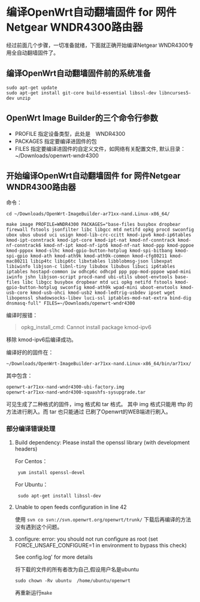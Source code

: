 编译OpenWrt自动翻墙固件 for 网件Netgear WNDR4300路由器
=================================================

经过前面几个步骤，一切准备就绪，下面就正确开始编译Netgear WNDR4300专用全自动翻墙固件了。

## 编译OpenWrt自动翻墙固件前的系统准备
 
	sudo apt-get update
	sudo apt-get install git-core build-essential libssl-dev libncurses5-dev unzip

## OpenWrt Image Builder的三个命令行参数
- PROFILE	指定设备类型，此处是　WNDR4300
- PACKAGES	指定要编译进固件的包
- FILES		指定要编译进固件的自定义文件，如网络有关配置文件, 默认目录：~/Downloads/openwrt-wndr4300

## 开始编译OpenWrt自动翻墙固件 for 网件Netgear WNDR4300路由器

命令：

	cd ~/Downloads/OpenWrt-ImageBuilder-ar71xx-nand.Linux-x86_64/
	
	make image PROFILE=WNDR4300 PACKAGES="base-files busybox dropbear firewall fstools jsonfilter libc libgcc mtd netifd opkg procd swconfig ubox ubus ubusd uci usign kmod-lib-crc-ccitt kmod-ipv6 kmod-ip6tables kmod-ipt-conntrack kmod-ipt-core kmod-ipt-nat kmod-nf-conntrack kmod-nf-conntrack6 kmod-nf-ipt kmod-nf-ipt6 kmod-nf-nat kmod-ppp kmod-pppoe kmod-pppox kmod-slhc kmod-gpio-button-hotplug kmod-spi-bitbang kmod-spi-gpio kmod-ath kmod-ath9k kmod-ath9k-common kmod-cfg80211 kmod-mac80211 libip4tc libip6tc libxtables libblobmsg-json libexpat libiwinfo libjson-c libnl-tiny libubox libubus libuci ip6tables iptables hostapd-common iw odhcp6c odhcpd ppp ppp-mod-pppoe wpad-mini iwinfo jshn libjson-script procd-nand ubi-utils uboot-envtools base-files libc libgcc busybox dropbear mtd uci opkg netifd fstools kmod-gpio-button-hotplug swconfig kmod-ath9k wpad-mini uboot-envtools kmod-usb-core kmod-usb-ohci kmod-usb2 kmod-ledtrig-usbdev ipset wget libopenssl shadowsocks-libev luci-ssl iptables-mod-nat-extra bind-dig dnsmasq-full" FILES=~/Downloads/openwrt-wndr4300

编译时报错：

> opkg_install_cmd: Cannot install package kmod-ipv6

移除 kmod-ipv6后编译成功。

编译好的的固件在：

	~/Downloads/OpenWrt-ImageBuilder-ar71xx-nand.Linux-x86_64/bin/ar71xx/

其中包含：

	openwrt-ar71xx-nand-wndr4300-ubi-factory.img
	openwrt-ar71xx-nand-wndr4300-squashfs-sysupgrade.tar

可见生成了二种格式的固件，img 格式和 tar 格式。 其中 img 格式只能用 tftp 的方法进行刷入。而 tar 也只能通过 已刷了Openwrt的WEB端进行刷入。



### 部分编译错误处理


1. Build dependency: Please install the openssl library (with development headers)
    
	For Centos： 
	
		yum install openssl-devel
	
	For Ubuntu： 
	
		sudo apt-get install libssl-dev
  
2. Unable to open feeds configuration in line 42

	使用 `svn co svn://svn.openwrt.org/openwrt/trunk/` 下载后再编译的方法没有遇到这个问题。 

3.  configure: error: you should not run configure as root (set FORCE_UNSAFE_CONFIGURE=1 in environment to bypass this check) 

	See config.log' for more details

	将下载的文件的所有者改为自己,假设用户名是ubuntu
 
	`sudo chown -Rv ubuntu  /home/ubuntu/openwrt`

	再重新运行`make`